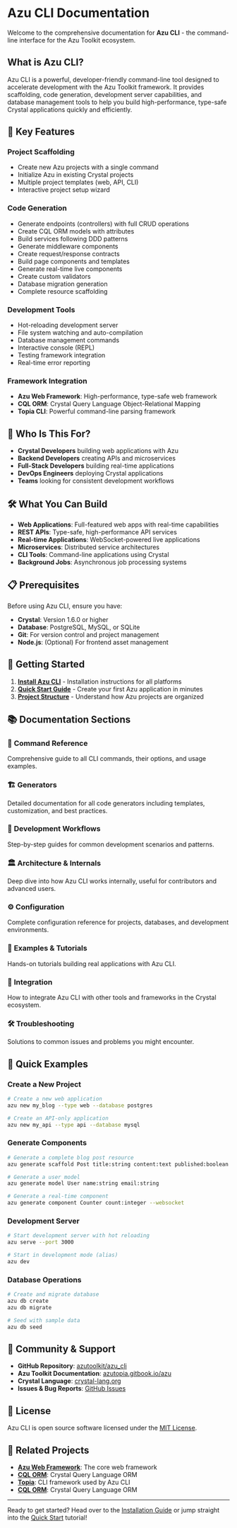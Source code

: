 # Azu CLI Documentation

Welcome to the comprehensive documentation for **Azu CLI** - the command-line interface for the Azu Toolkit ecosystem.

## What is Azu CLI?

Azu CLI is a powerful, developer-friendly command-line tool designed to accelerate development with the Azu Toolkit framework. It provides scaffolding, code generation, development server capabilities, and database management tools to help you build high-performance, type-safe Crystal applications quickly and efficiently.

## 🚀 Key Features

### **Project Scaffolding**

- Create new Azu projects with a single command
- Initialize Azu in existing Crystal projects
- Multiple project templates (web, API, CLI)
- Interactive project setup wizard

### **Code Generation**

- Generate endpoints (controllers) with full CRUD operations
- Create CQL ORM models with attributes
- Build services following DDD patterns
- Generate middleware components
- Create request/response contracts
- Build page components and templates
- Generate real-time live components
- Create custom validators
- Database migration generation
- Complete resource scaffolding

### **Development Tools**

- Hot-reloading development server
- File system watching and auto-compilation
- Database management commands
- Interactive console (REPL)
- Testing framework integration
- Real-time error reporting

### **Framework Integration**

- **Azu Web Framework**: High-performance, type-safe web framework
- **CQL ORM**: Crystal Query Language Object-Relational Mapping
- **Topia CLI**: Powerful command-line parsing framework

## 🎯 Who Is This For?

- **Crystal Developers** building web applications with Azu
- **Backend Developers** creating APIs and microservices
- **Full-Stack Developers** building real-time applications
- **DevOps Engineers** deploying Crystal applications
- **Teams** looking for consistent development workflows

## 🛠️ What You Can Build

- **Web Applications**: Full-featured web apps with real-time capabilities
- **REST APIs**: Type-safe, high-performance API services
- **Real-time Applications**: WebSocket-powered live applications
- **Microservices**: Distributed service architectures
- **CLI Tools**: Command-line applications using Crystal
- **Background Jobs**: Asynchronous job processing systems

## 📋 Prerequisites

Before using Azu CLI, ensure you have:

- **Crystal**: Version 1.6.0 or higher
- **Database**: PostgreSQL, MySQL, or SQLite
- **Git**: For version control and project management
- **Node.js**: (Optional) For frontend asset management

## 🚦 Getting Started

1. **[Install Azu CLI](getting-started/installation.md)** - Installation instructions for all platforms
2. **[Quick Start Guide](getting-started/quick-start.md)** - Create your first Azu application in minutes
3. **[Project Structure](getting-started/project-structure.md)** - Understand how Azu projects are organized

## 📚 Documentation Sections

### 🔧 **Command Reference**

Comprehensive guide to all CLI commands, their options, and usage examples.

### 🏗️ **Generators**

Detailed documentation for all code generators including templates, customization, and best practices.

### 🔄 **Development Workflows**

Step-by-step guides for common development scenarios and patterns.

### 🏛️ **Architecture & Internals**

Deep dive into how Azu CLI works internally, useful for contributors and advanced users.

### ⚙️ **Configuration**

Complete configuration reference for projects, databases, and development environments.

### 📖 **Examples & Tutorials**

Hands-on tutorials building real applications with Azu CLI.

### 🔗 **Integration**

How to integrate Azu CLI with other tools and frameworks in the Crystal ecosystem.

### 🛠️ **Troubleshooting**

Solutions to common issues and problems you might encounter.

## 🌟 Quick Examples

### Create a New Project

```bash
# Create a new web application
azu new my_blog --type web --database postgres

# Create an API-only application
azu new my_api --type api --database mysql
```

### Generate Components

```bash
# Generate a complete blog post resource
azu generate scaffold Post title:string content:text published:boolean

# Generate a user model
azu generate model User name:string email:string

# Generate a real-time component
azu generate component Counter count:integer --websocket
```

### Development Server

```bash
# Start development server with hot reloading
azu serve --port 3000

# Start in development mode (alias)
azu dev
```

### Database Operations

```bash
# Create and migrate database
azu db create
azu db migrate

# Seed with sample data
azu db seed
```

## 🤝 Community & Support

- **GitHub Repository**: [azutoolkit/azu_cli](https://github.com/azutoolkit/azu_cli)
- **Azu Toolkit Documentation**: [azutopia.gitbook.io/azu](https://azutopia.gitbook.io/azu/)
- **Crystal Language**: [crystal-lang.org](https://crystal-lang.org/)
- **Issues & Bug Reports**: [GitHub Issues](https://github.com/azutoolkit/azu_cli/issues)

## 📄 License

Azu CLI is open source software licensed under the [MIT License](https://github.com/azutoolkit/azu_cli/blob/master/LICENSE).

## 🔗 Related Projects

- **[Azu Web Framework](https://github.com/azutoolkit/azu)**: The core web framework
- **[CQL ORM](https://github.com/azutoolkit/cql)**: Crystal Query Language ORM
- **[Topia](https://github.com/azutoolkit/topia)**: CLI framework used by Azu CLI
- **[CQL ORM](https://github.com/azutoolkit/cql)**: Crystal Query Language ORM

---

Ready to get started? Head over to the [Installation Guide](getting-started/installation.md) or jump straight into the [Quick Start](getting-started/quick-start.md) tutorial!
